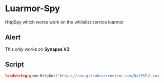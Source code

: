 # Luarmor-Spy
HttpSpy which works work on the whitelist service luarmor

## Alert
This only works on **Synapse V3**

## Script
```lua
loadstring(game:HttpGet("https://raw.githubusercontent.com/NotDSF/Luarmor-Spy/main/main.lua"))();
```
